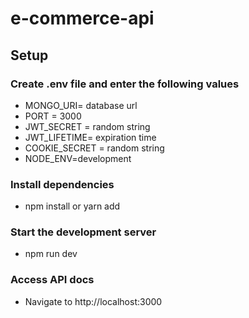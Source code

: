 # e-commerce-api

## Setup
### Create .env file and enter the following values
- MONGO_URI= database url
- PORT = 3000
- JWT_SECRET = random string
- JWT_LIFETIME= expiration time
- COOKIE_SECRET = random string
- NODE_ENV=development
### Install dependencies
- npm install or yarn add
### Start the development server
- npm run dev

### Access API docs
- Navigate to http://localhost:3000
